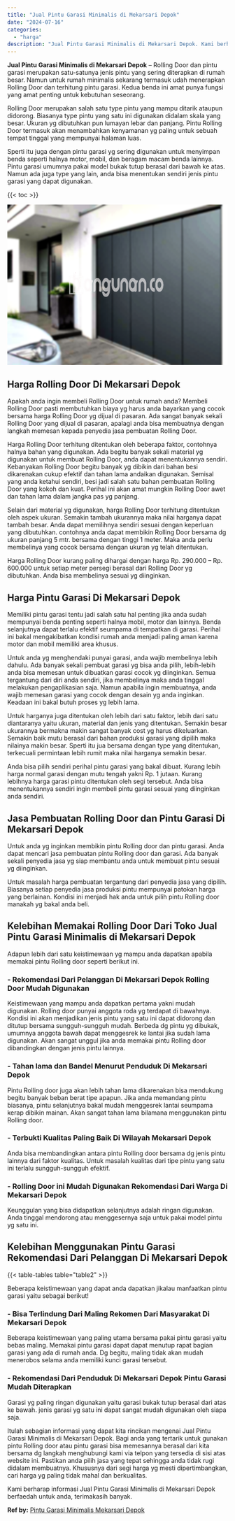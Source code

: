 ```yaml
---
title: "Jual Pintu Garasi Minimalis di Mekarsari Depok"
date: "2024-07-16"
categories: 
  - "harga"
description: "Jual Pintu Garasi Minimalis di Mekarsari Depok. Kami berharap informasi Jual Pintu Garasi Minimalis di Mekarsari Depok berfaedah untuk anda, terimakasih bany..."
---
```


**Jual Pintu Garasi Minimalis di Mekarsari Depok** – Rolling Door dan pintu garasi merupakan satu-satunya jenis pintu yang sering diterapkan di rumah besar. Namun untuk rumah minimalis sekarang termasuk udah menerapkan Rolling Door dan terhitung pintu garasi. Kedua benda ini amat punya fungsi yang amat penting untuk kebutuhan seseorang.

Rolling Door merupakan salah satu type pintu yang mampu ditarik ataupun didorong. Biasanya type pintu yang satu ini digunakan didalam skala yang besar. Ukuran yg dibutuhkan pun lumayan lebar dan panjang. Pintu Rolling Door termasuk akan menambahkan kenyamanan yg paling untuk sebuah tempat tinggal yang mempunyai halaman luas.

Sperti itu juga dengan pintu garasi yg sering digunakan untuk menyimpan benda seperti halnya motor, mobil, dan beragam macam benda lainnya. Pintu garasi umumnya pakai model bukak tutup berasal dari bawah ke atas. Namun ada juga type yang lain, anda bisa menentukan sendiri jenis pintu garasi yang dapat digunakan.

{{< toc >}}

![Jual Pintu Garasi Minimalis di Mekarsari Depok](/images/pintu-garasi-57.png)

## Harga Rolling Door Di Mekarsari Depok

Apakah anda ingin membeli Rolling Door untuk rumah anda? Membeli Rolling Door pasti membutuhkan biaya yg harus anda bayarkan yang cocok bersama harga Rolling Door yg dijual di pasaran. Ada sangat banyak sekali Rolling Door yang dijual di pasaran, apalagi anda bisa membuatnya dengan langkah memesan kepada penyedia jasa pembuatan Rolling Door.

Harga Rolling Door terhitung ditentukan oleh beberapa faktor, contohnya halnya bahan yang digunakan. Ada begitu banyak sekali material yg digunakan untuk membuat Rolling Door, anda dapat menentukannya sendiri. Kebanyakan Rolling Door begitu banyak yg dibikin dari bahan besi dikarenakan cukup efektif dan tahan lama andaikan digunakan. Semisal yang anda ketahui sendiri, besi jadi salah satu bahan pembuatan Rolling Door yang kokoh dan kuat. Perihal ini akan amat mungkin Rolling Door awet dan tahan lama dalam jangka pas yg panjang.

Selain dari material yg digunakan, harga Rolling Door terhitung ditentukan oleh aspek ukuran. Semakin tambah ukurannya maka nilai harganya dapat tambah besar. Anda dapat memilihnya sendiri sesuai dengan keperluan yang dibutuhkan. contohnya anda dapat membikin Rolling Door bersama dg ukuran panjang 5 mtr. bersama dengan tinggi 1 meter. Maka anda perlu membelinya yang cocok bersama dengan ukuran yg telah ditentukan.

Harga Rolling Door kurang paling dihargai dengan harga Rp. 290.000 – Rp. 600.000 untuk setiap meter persegi berasal dari Rolling Door yg dibutuhkan. Anda bisa membelinya sesuai yg diinginkan.

## Harga Pintu Garasi Di Mekarsari Depok

Memiliki pintu garasi tentu jadi salah satu hal penting jika anda sudah mempunyai benda penting seperti halnya mobil, motor dan lainnya. Benda selanjutnya dapat terlalu efektif seumpama di tempatkan di garasi. Perihal ini bakal mengakibatkan kondisi rumah anda menjadi paling aman karena motor dan mobil memiliki area khusus.

Untuk anda yg menghendaki punyai garasi, anda wajib membelinya lebih dahulu. Ada banyak sekali pembuat garasi yg bisa anda pilih, lebih-lebih anda bisa memesan untuk dibuatkan garasi cocok yg diinginkan. Semua tergantung dari diri anda sendiri, jika membelinya maka anda tinggal melakukan pengaplikasian saja. Namun apabila ingin membuatnya, anda wajib memesan garasi yang cocok dengan desain yg anda inginkan. Keadaan ini bakal butuh proses yg lebih lama.

Untuk harganya juga ditentukan oleh lebih dari satu faktor, lebih dari satu diantaranya yaitu ukuran, material dan jenis yang ditentukan. Semakin besar ukurannya bermakna makin sangat banyak cost yg harus dikeluarkan. Semakin baik mutu berasal dari bahan produksi garasi yang dipilih maka nilainya makin besar. Sperti itu jua bersama dengan type yang ditentukan, terkecuali permintaan lebih rumit maka nilai harganya semakin besar.

Anda bisa pilih sendiri perihal pintu garasi yang bakal dibuat. Kurang lebih harga normal garasi dengan mutu tengah yakni Rp. 1 jutaan. Kurang lebihnya harga garasi pintu ditentukan oleh segi tersebut. Anda bisa menentukannya sendiri ingin membeli pintu garasi sesuai yang diinginkan anda sendiri.

## Jasa Pembuatan Rolling Door dan Pintu Garasi Di Mekarsari Depok

Untuk anda yg inginkan membikin pintu Rolling door dan pintu garasi. Anda dapat mencari jasa pembuatan pintu Rolling door dan garasi. Ada banyak sekali penyedia jasa yg siap membantu anda untuk membuat pintu sesuai yg diinginkan.

Untuk masalah harga pembuatan tergantung dari penyedia jasa yang dipilih. Biasanya setiap penyedia jasa produksi pintu mempunyai patokan harga yang berlainan. Kondisi ini menjadi hak anda untuk pilih pintu Rolling door manakah yg bakal anda beli.

## Kelebihan Memakai Rolling Door Dari Toko Jual Pintu Garasi Minimalis di Mekarsari Depok

Adapun lebih dari satu keistimewaan yg mampu anda dapatkan apabila memakai pintu Rolling door seperti berikut ini.

### \- Rekomendasi Dari Pelanggan Di Mekarsari Depok Rolling Door Mudah Digunakan

Keistimewaan yang mampu anda dapatkan pertama yakni mudah digunakan. Rolling door punyai anggota roda yg terdapat di bawahnya. Kondisi ini akan menjadikan jenis pintu yang satu ini dapat didorong dan ditutup bersama sungguh-sungguh mudah. Berbeda dg pintu yg dibukak, umumnya anggota bawah dapat menggesrek ke lantai jika sudah lama digunakan. Akan sangat unggul jika anda memakai pintu Rolling door dibandingkan dengan jenis pintu lainnya.

### \- Tahan lama dan Bandel Menurut Penduduk Di Mekarsari Depok

Pintu Rolling door juga akan lebih tahan lama dikarenakan bisa mendukung begitu banyak beban berat tipe apapun. Jika anda memandang pintu biasanya, pintu selanjutnya bakal mudah menggesrek lantai seumpama kerap dibikin mainan. Akan sangat tahan lama bilamana menggunakan pintu Rolling door.

### \- Terbukti Kualitas Paling Baik Di Wilayah Mekarsari Depok

Anda bisa membandingkan antara pintu Rolling door bersama dg jenis pintu lainnya dari faktor kualitas. Untuk masalah kualitas dari tipe pintu yang satu ini terlalu sungguh-sungguh efektif.

### \- Rolling Door ini Mudah Digunakan Rekomendasi Dari Warga Di Mekarsari Depok

Keunggulan yang bisa didapatkan selanjutnya adalah ringan digunakan. Anda tinggal mendorong atau menggesernya saja untuk pakai model pintu yg satu ini.

## Kelebihan Menggunakan Pintu Garasi Rekomendasi Dari Pelanggan Di Mekarsari Depok

{{< table-tables table="table2" >}}

Beberapa keistimewaan yang dapat anda dapatkan jikalau manfaatkan pintu garasi yaitu sebagai berikut!

### \- Bisa Terlindung Dari Maling Rekomen Dari Masyarakat Di Mekarsari Depok

Beberapa keistimewaan yang paling utama bersama pakai pintu garasi yaitu bebas maling. Memakai pintu garasi dapat dapat menutup rapat bagian garasi yang ada di rumah anda. Dg begitu, maling tidak akan mudah menerobos selama anda memiliki kunci garasi tersebut.

### \- Rekomendasi Dari Penduduk Di Mekarsari Depok Pintu Garasi Mudah Diterapkan

Garasi yg paling ringan digunakan yaitu garasi bukak tutup berasal dari atas ke bawah. jenis garasi yg satu ini dapat sangat mudah digunakan oleh siapa saja.

Itulah sebagian informasi yang dapat kita rincikan mengenai Jual Pintu Garasi Minimalis di Mekarsari Depok. Bagi anda yang tertarik untuk gunakan pintu Rolling door atau pintu garasi bisa memesannya berasal dari kita bersama dg langkah menghubungi kami via telpon yang tersedia di sisi atas website ini. Pastikan anda pilih jasa yang tepat sehingga anda tidak rugi didalam membuatnya. Khususnya dari segi harga yg mesti dipertimbangkan, cari harga yg paling tidak mahal dan berkualitas.

Kami berharap informasi Jual Pintu Garasi Minimalis di Mekarsari Depok berfaedah untuk anda, terimakasih banyak.

**Ref by:** [Pintu Garasi Minimalis Mekarsari Depok](https://id.wikipedia.org/wiki/Pintu)
